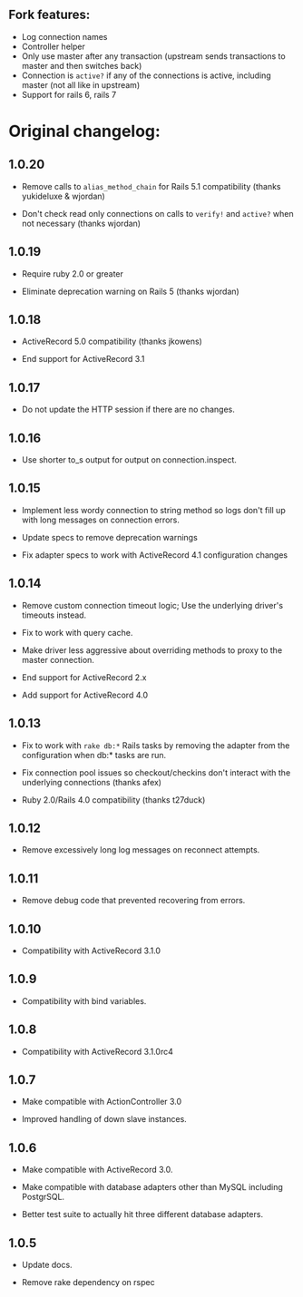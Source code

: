 ## Fork features:
- Log connection names
- Controller helper
- Only use master after any transaction (upstream sends transactions to master and then switches back)
- Connection is `active?` if any of the connections is active, including master (not all like in upstream)
- Support for rails 6, rails 7


# Original changelog:

## 1.0.20

* Remove calls to `alias_method_chain` for Rails 5.1 compatibility (thanks yukideluxe & wjordan)

* Don't check read only connections on calls to `verify!` and `active?` when not necessary (thanks wjordan)

## 1.0.19

* Require ruby 2.0 or greater

* Eliminate deprecation warning on Rails 5 (thanks wjordan)

## 1.0.18

* ActiveRecord 5.0 compatibility (thanks jkowens)

* End support for ActiveRecord 3.1

## 1.0.17

* Do not update the HTTP session if there are no changes.

## 1.0.16

* Use shorter to_s output for output on connection.inspect.

## 1.0.15

* Implement less wordy connection to string method so logs don't fill up with long messages on connection errors.

* Update specs to remove deprecation warnings

* Fix adapter specs to work with ActiveRecord 4.1 configuration changes

## 1.0.14

* Remove custom connection timeout logic; Use the underlying driver's timeouts instead.

* Fix to work with query cache.

* Make driver less aggressive about overriding methods to proxy to the master connection.

* End support for ActiveRecord 2.x

* Add support for ActiveRecord 4.0

## 1.0.13

* Fix to work with `rake db:*` Rails tasks by removing the adapter from the configuration when db:* tasks are run.

* Fix connection pool issues so checkout/checkins don't interact with the underlying connections (thanks afex)

* Ruby 2.0/Rails 4.0 compatibility (thanks t27duck)

## 1.0.12

* Remove excessively long log messages on reconnect attempts.

## 1.0.11

* Remove debug code that prevented recovering from errors.

## 1.0.10

* Compatibility with ActiveRecord 3.1.0

## 1.0.9

* Compatibility with bind variables.

## 1.0.8

* Compatibility with ActiveRecord 3.1.0rc4

## 1.0.7

* Make compatible with ActionController 3.0

* Improved handling of down slave instances.

## 1.0.6

* Make compatible with ActiveRecord 3.0.

* Make compatible with database adapters other than MySQL including PostgrSQL.

* Better test suite to actually hit three different database adapters.

## 1.0.5

* Update docs.

* Remove rake dependency on rspec
